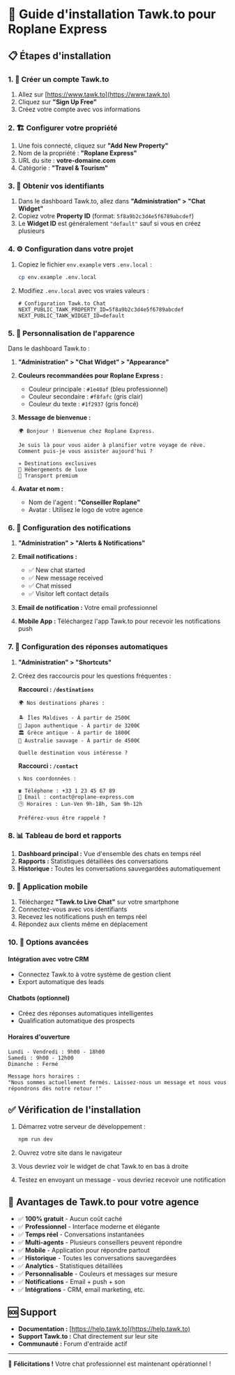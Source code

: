 # 🚀 Guide d'installation Tawk.to pour Roplane Express

## 📋 Étapes d'installation

### 1. 🔐 Créer un compte Tawk.to

1. Allez sur [https://www.tawk.to](https://www.tawk.to)
2. Cliquez sur **"Sign Up Free"**
3. Créez votre compte avec vos informations

### 2. 🏗️ Configurer votre propriété

1. Une fois connecté, cliquez sur **"Add New Property"**
2. Nom de la propriété : **"Roplane Express"**
3. URL du site : **votre-domaine.com**
4. Catégorie : **"Travel & Tourism"**

### 3. 🔑 Obtenir vos identifiants

1. Dans le dashboard Tawk.to, allez dans **"Administration" > "Chat Widget"**
2. Copiez votre **Property ID** (format: `5f8a9b2c3d4e5f6789abcdef`)
3. Le **Widget ID** est généralement `"default"` sauf si vous en créez plusieurs

### 4. ⚙️ Configuration dans votre projet

1. Copiez le fichier `env.example` vers `.env.local` :
   ```bash
   cp env.example .env.local
   ```

2. Modifiez `.env.local` avec vos vraies valeurs :
   ```env
   # Configuration Tawk.to Chat
   NEXT_PUBLIC_TAWK_PROPERTY_ID=5f8a9b2c3d4e5f6789abcdef
   NEXT_PUBLIC_TAWK_WIDGET_ID=default
   ```

### 5. 🎨 Personnalisation de l'apparence

Dans le dashboard Tawk.to :

1. **"Administration" > "Chat Widget" > "Appearance"**
2. **Couleurs recommandées pour Roplane Express :**
   - Couleur principale : `#1e40af` (bleu professionnel)
   - Couleur secondaire : `#f8fafc` (gris clair)
   - Couleur du texte : `#1f2937` (gris foncé)

3. **Message de bienvenue :**
   ```
   🌍 Bonjour ! Bienvenue chez Roplane Express.
   
   Je suis là pour vous aider à planifier votre voyage de rêve. 
   Comment puis-je vous assister aujourd'hui ?
   
   ✈️ Destinations exclusives
   🏨 Hébergements de luxe  
   🚗 Transport premium
   ```

4. **Avatar et nom :**
   - Nom de l'agent : **"Conseiller Roplane"**
   - Avatar : Utilisez le logo de votre agence

### 6. 📧 Configuration des notifications

1. **"Administration" > "Alerts & Notifications"**
2. **Email notifications :**
   - ✅ New chat started
   - ✅ New message received
   - ✅ Chat missed
   - ✅ Visitor left contact details

3. **Email de notification :** Votre email professionnel

4. **Mobile App :** Téléchargez l'app Tawk.to pour recevoir les notifications push

### 7. 🤖 Configuration des réponses automatiques

1. **"Administration" > "Shortcuts"**
2. Créez des raccourcis pour les questions fréquentes :

   **Raccourci : `/destinations`**
   ```
   🌍 Nos destinations phares :
   
   🏝️ Îles Maldives - À partir de 2500€
   🗾 Japon authentique - À partir de 3200€
   🏛️ Grèce antique - À partir de 1800€
   🦘 Australie sauvage - À partir de 4500€
   
   Quelle destination vous intéresse ?
   ```

   **Raccourci : `/contact`**
   ```
   📞 Nos coordonnées :
   
   ☎️ Téléphone : +33 1 23 45 67 89
   📧 Email : contact@roplane-express.com
   🕒 Horaires : Lun-Ven 9h-18h, Sam 9h-12h
   
   Préférez-vous être rappelé ?
   ```

### 8. 📊 Tableau de bord et rapports

1. **Dashboard principal :** Vue d'ensemble des chats en temps réel
2. **Rapports :** Statistiques détaillées des conversations
3. **Historique :** Toutes les conversations sauvegardées automatiquement

### 9. 📱 Application mobile

1. Téléchargez **"Tawk.to Live Chat"** sur votre smartphone
2. Connectez-vous avec vos identifiants
3. Recevez les notifications push en temps réel
4. Répondez aux clients même en déplacement

### 10. 🔧 Options avancées

#### Intégration avec votre CRM
- Connectez Tawk.to à votre système de gestion client
- Export automatique des leads

#### Chatbots (optionnel)
- Créez des réponses automatiques intelligentes
- Qualification automatique des prospects

#### Horaires d'ouverture
```
Lundi - Vendredi : 9h00 - 18h00
Samedi : 9h00 - 12h00
Dimanche : Fermé

Message hors horaires :
"Nous sommes actuellement fermés. Laissez-nous un message et nous vous répondrons dès notre retour !"
```

## ✅ Vérification de l'installation

1. Démarrez votre serveur de développement :
   ```bash
   npm run dev
   ```

2. Ouvrez votre site dans le navigateur
3. Vous devriez voir le widget de chat Tawk.to en bas à droite
4. Testez en envoyant un message - vous devriez recevoir une notification

## 🎯 Avantages de Tawk.to pour votre agence

- ✅ **100% gratuit** - Aucun coût caché
- ✅ **Professionnel** - Interface moderne et élégante  
- ✅ **Temps réel** - Conversations instantanées
- ✅ **Multi-agents** - Plusieurs conseillers peuvent répondre
- ✅ **Mobile** - Application pour répondre partout
- ✅ **Historique** - Toutes les conversations sauvegardées
- ✅ **Analytics** - Statistiques détaillées
- ✅ **Personnalisable** - Couleurs et messages sur mesure
- ✅ **Notifications** - Email + push + son
- ✅ **Intégrations** - CRM, email marketing, etc.

## 🆘 Support

- **Documentation :** [https://help.tawk.to](https://help.tawk.to)
- **Support Tawk.to :** Chat directement sur leur site
- **Communauté :** Forum d'entraide actif

---

🎉 **Félicitations !** Votre chat professionnel est maintenant opérationnel !
